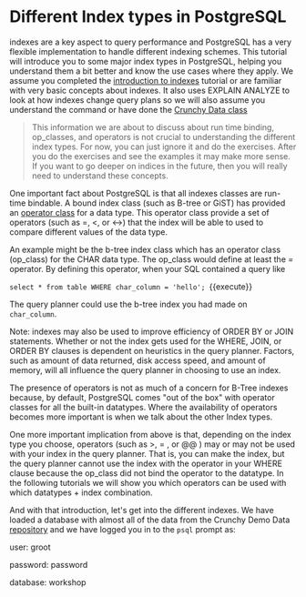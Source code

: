 # Different Index types in PostgreSQL
indexes are a key aspect to query performance and PostgreSQL has a very flexible implementation to handle different indexing schemes. This tutorial will introduce you to some major index types in PostgreSQL, helping you understand them a bit better and know the use cases where they apply. We assume you completed the [introduction to indexes]() tutorial or are familiar with very basic concepts about indexes. It also uses EXPLAIN ANALYZE to look at how indexes change query plans so we will also assume you understand the command or have done the [Crunchy Data class](https://learn.crunchydata.com/postgresql-devel/courses/basics/explain)

> This information we are about to discuss about run time binding, op_classes, and operators is not crucial to understanding the different index types. For now, you can just ignore it and do the exercises. After you do the exercises and see the examples it may make more sense. If you want to go deeper on indices in the future, then you will really need to understand these concepts.

One important fact about PostgreSQL is that all indexes classes are run-time bindable.  A bound index class (such as B-tree or GiST) has provided an [operator class](https://www.postgresql.org/docs/current/indexes-opclass.html) for a data type. This operator class provide a set of operators (such as =, <, or <->) that the index will be able to used to compare different values of the data type.  

An example might be the b-tree index class which has an operator class (op_class) for the CHAR data type. The op_class would define at least the *=* operator. By defining this operator, when your SQL contained a query like 

```select * from table WHERE char_column = 'hello'; ```{{execute}}

The query planner could use the b-tree index you had made on `char_column`. 

Note: indexes may also be used to improve efficiency of ORDER BY or JOIN statements. Whether or not the index gets used for the WHERE, JOIN, or ORDER BY clauses is dependent on heuristics in the query planner. Factors, such as amount of data returned, disk access speed, and amount of memory, will all influence the query planner in choosing to use an index. 

The presence of operators is not as much of a concern for B-Tree indexes because, by default, PostgreSQL comes "out of the box" with operator classes for all the built-in datatypes. Where the availability of operators becomes more important is when we talk about the other Index types.  

One more important implication from above is that, depending on the index type you choose, operators (such as >, = , or @@ ) may or may not be used with your index in the query planner. That is, you can make the index, but the query planner cannot use the index with the operator in your WHERE clause because the op_class did not bind the operator to the datatype. In the following tutorials we will show you which operators can be used with which datatypes + index combination.   


And with that introduction, let's get into the different indexes. 
We have loaded a database with almost all of the data from the Crunchy Demo Data [repository](https://github.com/CrunchyData/crunchy-demo-data/) and we have logged you in to the `psql` prompt as:

user: groot

password: password

database: workshop
